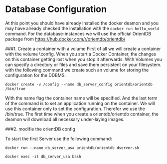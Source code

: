 # Database Configuration

At this point you should have already installed the docker deamon and you may have already checked the installation with the `docker run hello_world` command.
For the database-instances we will use the official OrientDB package from 
https://hub.docker.com/r/orientdb/orientdb/  

###1. Create a container with a volume
First of all we will create a container with the volume \config. When you start a Docker Container, the changes on this container getting lost when you stop it afterwards. With Volumes you can specify a directory or files and save them persistent on your filesystem. with the following command we create such an volume for storing the configuration for the DDBMS.
```
docker create -v /config --name db_server_config orientdb/orientdb /bin/true
```
With the name flag the container name will be specified. And the last term of the command is to set an application running on the container. We will use this container only to set the configuration. Therefor we use the /bin/true.
The first time when you create a orientdb/orientdb container, the deamon will download all necessary under-laying images.

###2. modifie the orientDB config


To start the first Server use the following command:
```
docker run --name db_server_usa orientdb/orientdb dserver.sh
```



```
docker exec -it db_server_usa bash
```




